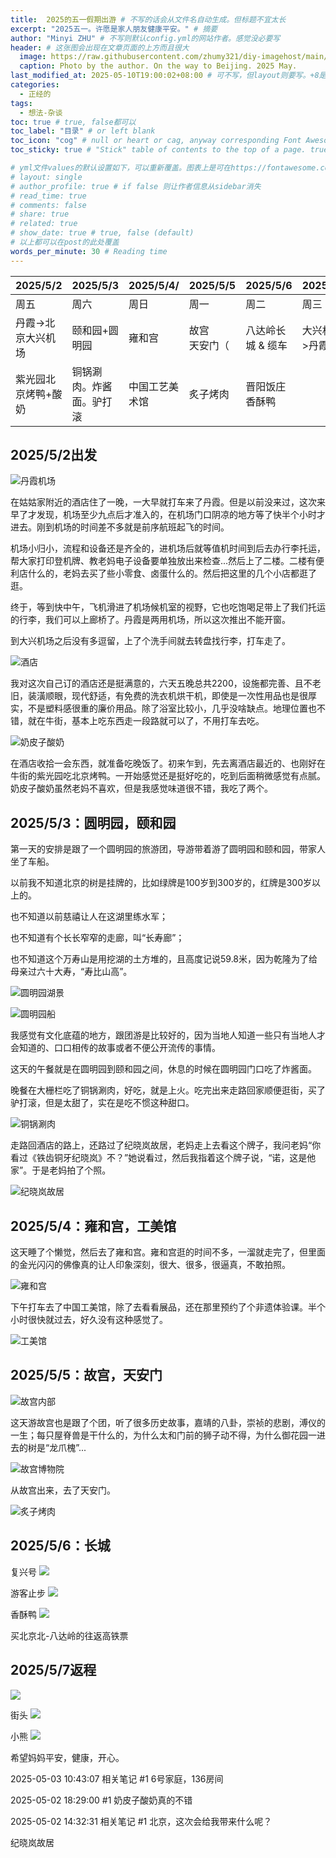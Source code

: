 ```yaml
---
title:  2025的五一假期出游 # 不写的话会从文件名自动生成。但标题不宜太长
excerpt: "2025五一。许愿是家人朋友健康平安。" # 摘要
author: "Minyi ZHU" # 不写则默认config.yml的网站作者。感觉没必要写
header: # 这张图会出现在文章页面的上方而且很大
  image: https://raw.githubusercontent.com/zhumy321/diy-imagehost/main/img/Videoframe_20250510_141510_com.huawei.himovie.local.jpg
  caption: Photo by the author. On the way to Beijing. 2025 May.
last_modified_at: 2025-05-10T19:00:02+08:00 # 可不写，但layout则要写。+8是东八区
categories: 
  - 正经的
tags:
  - 想法-杂谈
toc: true # true, false都可以
toc_label: "目录" # or left blank
toc_icon: "cog" # null or heart or cag, anyway corresponding Font Awesome icon name (without fa prefix)
toc_sticky: true # "Stick" table of contents to the top of a page. true: toc floats. false: toc fixed

# yml文件values的默认设置如下，可以重新覆盖。图表上是可在https://fontawesome.com/start找
# layout: single
# author_profile: true # if false 则让作者信息从sidebar消失
# read_time: true
# comments: false
# share: true
# related: true
# show_date: true # true, false (default) 
# 以上都可以在post的此处覆盖  
words_per_minute: 30 # Reading time
---
```



| 2025/5/2 | 2025/5/3 | 2025/5/4/ | 2025/5/5 | 2025/5/6 | 2025/5/7 |
|----------|----------|-----------|----------|----------|----------|
|   周五   |    周六   |   周日    |   周一   |    周二   |   周三   |
| 丹霞->北京大兴机场 | 颐和园+圆明园 | 雍和宫| 故宫<br>天安门（ | 八达岭长城 & 缆车 | 大兴机场->丹霞   |
| 紫光园北京烤鸭+酸奶 | 铜锅涮肉。炸酱面。驴打滚 | 中国工艺美术馆 | 炙子烤肉| 晋阳饭庄香酥鸭  |      |

## 2025/5/2出发


![丹霞机场](https://raw.githubusercontent.com/zhumy321/diy-imagehost/main/img/IMG_20250502_110920.jpg)

在姑姑家附近的酒店住了一晚，一大早就打车来了丹霞。但是以前没来过，这次来早了才发现，机场至少九点后才准入的，在机场门口阴凉的地方等了快半个小时才进去。刚到机场的时间差不多就是前序航班起飞的时间。

机场小归小，流程和设备还是齐全的，进机场后就等值机时间到后去办行李托运，帮大家打印登机牌、教老妈电子设备要单独放出来检查...然后上了二楼。二楼有便利店什么的，老妈去买了些小零食、卤蛋什么的。然后把这里的几个小店都逛了逛。

终于，等到快中午，飞机滑进了机场候机室的视野，它也吃饱喝足带上了我们托运的行李，我们可以上廊桥了。丹霞是两用机场，所以这次推出不能开窗。

到大兴机场之后没有多逗留，上了个洗手间就去转盘找行李，打车走了。



![酒店](https://raw.githubusercontent.com/zhumy321/diy-imagehost/main/img/IMG_20250506_195411.jpg)

我对这次自己订的酒店还是挺满意的，六天五晚总共2200，设施都完善、且不老旧，装潢顺眼，现代舒适，有免费的洗衣机烘干机，即使是一次性用品也是很厚实，不是塑料感很重的廉价用品。除了浴室比较小，几乎没啥缺点。地理位置也不错，就在牛街，基本上吃东西走一段路就可以了，不用打车去吃。



![奶皮子酸奶](https://raw.githubusercontent.com/zhumy321/diy-imagehost/main/img/IMG_20250502_183022.jpg)


在酒店收拾一会东西，就准备吃晚饭了。初来乍到，先去离酒店最近的、也刚好在牛街的紫光园吃北京烤鸭。一开始感觉还是挺好吃的，吃到后面稍微感觉有点腻。奶皮子酸奶虽然老妈不喜欢，但是我感觉味道很不错，我吃了两个。

## 2025/5/3：圆明园，颐和园

第一天的安排是跟了一个圆明园的旅游团，导游带着游了圆明园和颐和园，带家人坐了车船。

以前我不知道北京的树是挂牌的，比如绿牌是100岁到300岁的，红牌是300岁以上的。

也不知道以前慈禧让人在这湖里练水军；

也不知道有个长长窄窄的走廊，叫“长寿廊”；

也不知道这个万寿山是用挖湖的土方堆的，且高度记说59.8米，因为乾隆为了给母亲过六十大寿，“寿比山高”。


![圆明园湖景](https://raw.githubusercontent.com/zhumy321/diy-imagehost/main/img/IMG_20250503_124505.jpg)

![圆明园船](https://raw.githubusercontent.com/zhumy321/diy-imagehost/main/img/IMG_20250503_180327.jpg)

我感觉有文化底蕴的地方，跟团游是比较好的，因为当地人知道一些只有当地人才会知道的、口口相传的故事或者不便公开流传的事情。

这天的午餐就是在圆明园到颐和园之间，休息的时候在圆明园门口吃了炸酱面。

晚餐在大栅栏吃了铜锅涮肉，好吃，就是上火。吃完出来走路回家顺便逛街，买了驴打滚，但是太甜了，实在是吃不惯这种甜口。

![铜锅涮肉](https://raw.githubusercontent.com/zhumy321/diy-imagehost/main/img/IMG_20250503_195541.jpg)


走路回酒店的路上，还路过了纪晓岚故居，老妈走上去看这个牌子，我问老妈“你看过《铁齿铜牙纪晓岚》不？”她说看过，然后我指着这个牌子说，“诺，这是他家”。于是老妈拍了个照。

![纪晓岚故居](https://raw.githubusercontent.com/zhumy321/diy-imagehost/main/img/IMG_20250503_214305.jpg)


## 2025/5/4：雍和宫，工美馆


这天睡了个懒觉，然后去了雍和宫。雍和宫逛的时间不多，一溜就走完了，但里面的金光闪闪的佛像真的让人印象深刻，很大、很多，很逼真，不敢拍照。

![雍和宫](https://raw.githubusercontent.com/zhumy321/diy-imagehost/main/img/Videoframe_20250510_153124_com.huawei.himovie.local.jpg)

下午打车去了中国工美馆，除了去看看展品，还在那里预约了个非遗体验课。半个小时很快就过去，好久没有这种感觉了。

![工美馆](https://raw.githubusercontent.com/zhumy321/diy-imagehost/main/img/Videoframe_20250510_141246_com.huawei.himovie.local.jpg)

## 2025/5/5：故宫，天安门


![故宫内部](https://raw.githubusercontent.com/zhumy321/diy-imagehost/main/img/IMG_20250505_093946.jpg)

这天游故宫也是跟了个团，听了很多历史故事，嘉靖的八卦，崇祯的悲剧，溥仪的一生；每只屋脊兽是干什么的，为什么太和门前的狮子动不得，为什么御花园一进去的树是“龙爪槐”...

![故宫博物院](https://raw.githubusercontent.com/zhumy321/diy-imagehost/main/img/IMG_20250505_131055.jpg)

从故宫出来，去了天安门。

![炙子烤肉](https://raw.githubusercontent.com/zhumy321/diy-imagehost/main/img/Videoframe_20250510_154205_com.huawei.himovie.local.jpg)



## 2025/5/6：长城


复兴号
![](https://raw.githubusercontent.com/zhumy321/diy-imagehost/main/img/IMG_20250506_071152.jpg)

游客止步
![](https://raw.githubusercontent.com/zhumy321/diy-imagehost/main/img/IMG_20250506_111757.jpg)

香酥鸭
![](https://raw.githubusercontent.com/zhumy321/diy-imagehost/main/img/IMG_20250506_172117.jpg)

买北京北-八达岭的往返高铁票

## 2025/5/7返程



![](https://raw.githubusercontent.com/zhumy321/diy-imagehost/main/img/IMG_20250504_091845.jpg)


街头
![](https://raw.githubusercontent.com/zhumy321/diy-imagehost/main/img/IMG_20250503_193842.jpg)



小熊
![](https://raw.githubusercontent.com/zhumy321/diy-imagehost/main/img/IMG_20250507_113812.jpg)


希望妈妈平安，健康，开心。

2025-05-03 10:43:07
相关笔记
#1 6号家庭，136房间


2025-05-02 18:29:00
#1 奶皮子酸奶真的不错


2025-05-02 14:32:31
相关笔记
#1 北京，这次会给我带来什么呢？


纪晓岚故居